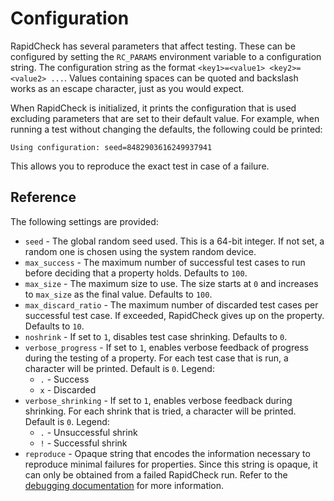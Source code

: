 Configuration
=============
RapidCheck has several parameters that affect testing. These can be configured by setting the `RC_PARAMS` environment variable to a configuration string. The configuration string as the format `<key1>=<value1> <key2>=<value2> ...`. Values containing spaces can be quoted and backslash works as an escape character, just as you would expect.

When RapidCheck is initialized, it prints the configuration that is used excluding parameters that are set to their default value. For example, when running a test without changing the defaults, the following could be printed:

```
Using configuration: seed=8482903616249937941
```

This allows you to reproduce the exact test in case of a failure.

## Reference ##
The following settings are provided:

- `seed` - The global random seed used. This is a 64-bit integer. If not set, a random one is chosen using the system random device.
- `max_success` - The maximum number of successful test cases to run before deciding that a property holds. Defaults to `100`.
- `max_size` - The maximum size to use. The size starts at `0` and increases to `max_size` as the final value. Defaults to `100`.
- `max_discard_ratio` - The maximum number of discarded test cases per successful test case. If exceeded, RapidCheck gives up on the property. Defaults to `10`.
- `noshrink` - If set to `1`, disables test case shrinking. Defaults to `0`.
- `verbose_progress` - If set to `1`, enables verbose feedback of progress during the testing of a property. For each test case that is run, a character will be printed. Default is `0`. Legend:
  - `.` - Success
  - `x` - Discarded
- `verbose_shrinking` - If set to `1`, enables verbose feedback during shrinking. For each shrink that is tried, a character will be printed. Default is `0`. Legend:
  - `.` - Unsuccessful shrink
  - `!` - Successful shrink
- `reproduce` - Opaque string that encodes the information necessary to reproduce minimal failures for properties. Since this string is opaque, it can only be obtained from a failed RapidCheck run. Refer to the [debugging documentation](debugging.md) for more information.
